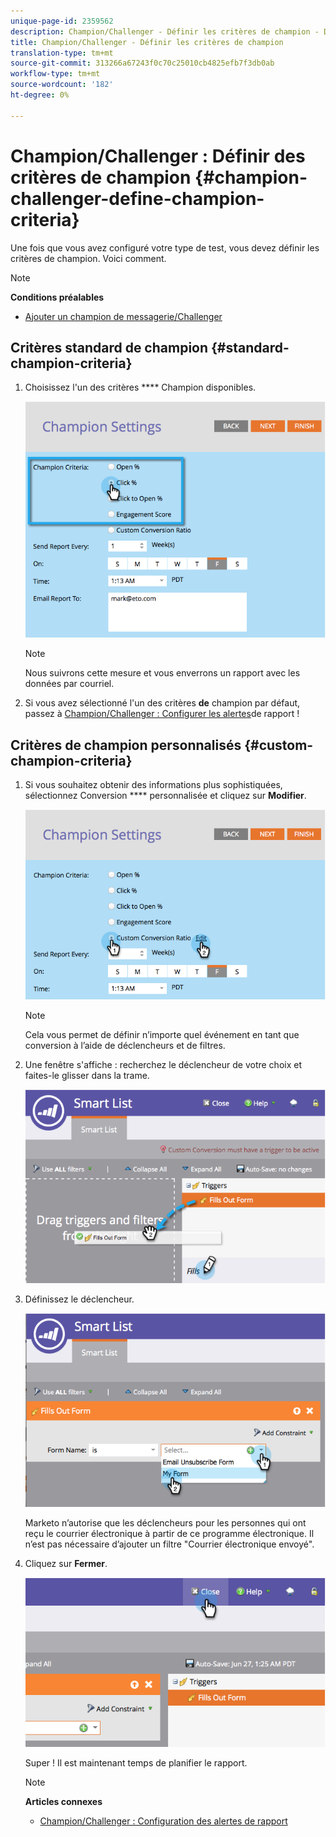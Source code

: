 ```yaml
---
unique-page-id: 2359562
description: Champion/Challenger - Définir les critères de champion - Docs marketing - Documentation du produit
title: Champion/Challenger - Définir les critères de champion
translation-type: tm+mt
source-git-commit: 313266a67243f0c70c25010cb4825efb7f3db0ab
workflow-type: tm+mt
source-wordcount: '182'
ht-degree: 0%

---
```



# Champion/Challenger : Définir des critères de champion {#champion-challenger-define-champion-criteria}

Une fois que vous avez configuré votre type de test, vous devez définir les critères de champion. Voici comment.

>[!NOTE]
>
>**Conditions préalables**
>
>* [Ajouter un champion de messagerie/Challenger](add-an-email-champion-challenger.md)

>



## Critères standard de champion {#standard-champion-criteria}

1. Choisissez l&#39;un des critères **** Champion disponibles.

   ![](assets/image2014-9-15-13-3a1-3a15.png)

   >[!NOTE]
   >
   >Nous suivrons cette mesure et vous enverrons un rapport avec les données par courriel.

1. Si vous avez sélectionné l&#39;un des critères **de** champion par défaut, passez à [Champion/Challenger : Configurer les alertes](champion-challenger-configure-report-alerts.md)de rapport !

## Critères de champion personnalisés {#custom-champion-criteria}

1. Si vous souhaitez obtenir des informations plus sophistiquées, sélectionnez Conversion **** personnalisée et cliquez sur **Modifier**.

   ![](assets/image2014-9-15-13-3a2-3a52.png)

   >[!NOTE]
   >
   >Cela vous permet de définir n’importe quel événement en tant que conversion à l’aide de déclencheurs et de filtres.

1. Une fenêtre s&#39;affiche : recherchez le déclencheur de votre choix et faites-le glisser dans la trame.

   ![](assets/image2014-9-15-13-3a3-3a38.png)

1. Définissez le déclencheur.

   ![](assets/image2014-9-15-13-3a3-3a54.png)

   Marketo n’autorise que les déclencheurs pour les personnes qui ont reçu le courrier électronique à partir de ce programme électronique. Il n’est pas nécessaire d’ajouter un filtre &quot;Courrier électronique envoyé&quot;.

1. Cliquez sur **Fermer**.

   ![](assets/image2014-9-15-13-3a4-3a7.png)

   Super ! Il est maintenant temps de planifier le rapport.

   >[!NOTE]
   >
   >**Articles connexes**
   >
   >    
   >    
   >    * [Champion/Challenger : Configuration des alertes de rapport](champion-challenger-configure-report-alerts.md)


